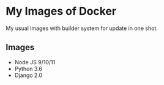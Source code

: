 My Images of Docker
===

My usual images with builder system for update in one shot.

Images
---

* Node JS 9/10/11
* Python 3.6
* Django 2.0
